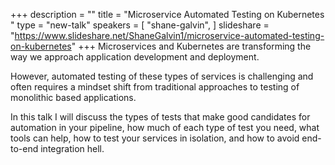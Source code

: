 +++
description = ""
title = "Microservice Automated Testing on Kubernetes "
type = "new-talk"
speakers = [
        "shane-galvin",
]
slideshare = "https://www.slideshare.net/ShaneGalvin1/microservice-automated-testing-on-kubernetes"
+++
Microservices and Kubernetes are transforming the way we approach application development and deployment. 
 
However, automated testing of these types of services is challenging and often requires a mindset shift from traditional approaches to testing of monolithic based applications.
 
In this talk I will discuss the types of tests that make good candidates for automation in your pipeline, how much of each type of test you need, what tools can help, how to test your services in isolation, and how to avoid end-to-end integration hell.